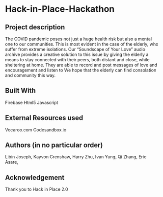 # Hack-in-Place-Hackathon
## Project description 
The COVID pandemic poses not just a huge health risk but also a mental one to our communities. This is most evident in the case of the elderly, who suffer from extreme isolations. 
Our “Soundscape of Your Love” audio archive provides a creative solution to this issue by giving the elderly a means to stay connected with their peers, both distant and close, while sheltering at home. They are able to record and post messages of love and encouragement and listen to 
We hope that the elderly can find consolation and community this way.
## Built With
Firebase 
Html5 
Javascript
## External Resources used
Vocaroo.com 
Codesandbox.io
## Authors (in no particular order)
Libin Joseph, 
Kayvon Crenshaw,
Harry Zhu,
Ivan Yung,
Qi Zhang,
Eric Asare, 
## Acknowledgement 
Thank you to Hack in Place 2.0
